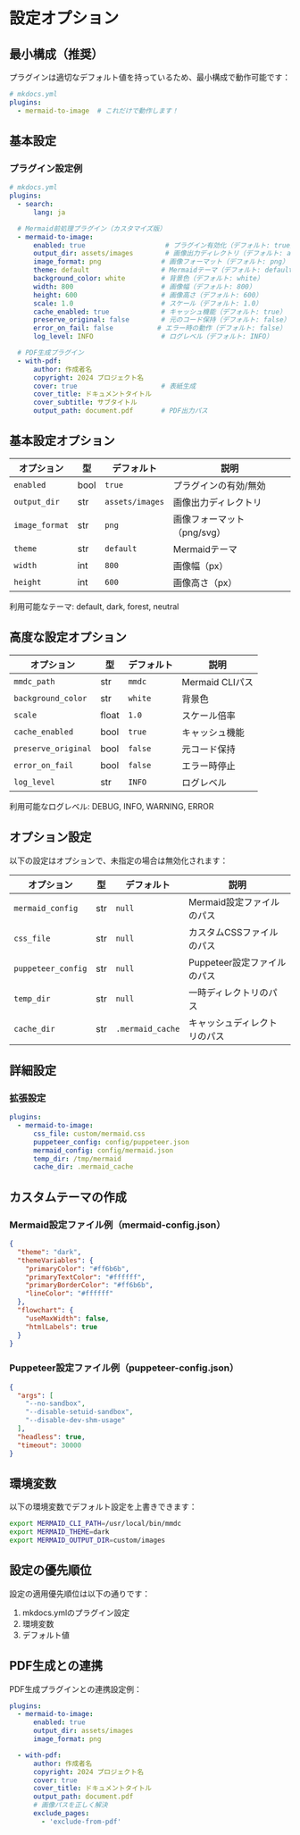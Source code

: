 # 設定オプション

## 最小構成（推奨）

プラグインは適切なデフォルト値を持っているため、最小構成で動作可能です：

```yaml
# mkdocs.yml
plugins:
  - mermaid-to-image  # これだけで動作します！
```

## 基本設定

### プラグイン設定例

```yaml
# mkdocs.yml
plugins:
  - search:
      lang: ja

  # Mermaid前処理プラグイン（カスタマイズ版）
  - mermaid-to-image:
      enabled: true                    # プラグイン有効化（デフォルト: true）
      output_dir: assets/images        # 画像出力ディレクトリ（デフォルト: assets/images）
      image_format: png               # 画像フォーマット（デフォルト: png）
      theme: default                  # Mermaidテーマ（デフォルト: default）
      background_color: white         # 背景色（デフォルト: white）
      width: 800                      # 画像幅（デフォルト: 800）
      height: 600                     # 画像高さ（デフォルト: 600）
      scale: 1.0                      # スケール（デフォルト: 1.0）
      cache_enabled: true             # キャッシュ機能（デフォルト: true）
      preserve_original: false        # 元のコード保持（デフォルト: false）
      error_on_fail: false           # エラー時の動作（デフォルト: false）
      log_level: INFO                 # ログレベル（デフォルト: INFO）

  # PDF生成プラグイン
  - with-pdf:
      author: 作成者名
      copyright: 2024 プロジェクト名
      cover: true                     # 表紙生成
      cover_title: ドキュメントタイトル
      cover_subtitle: サブタイトル
      output_path: document.pdf       # PDF出力パス
```

## 基本設定オプション

| オプション | 型 | デフォルト | 説明 |
|-----------|---|-----------|------|
| `enabled` | bool | `true` | プラグインの有効/無効 |
| `output_dir` | str | `assets/images` | 画像出力ディレクトリ |
| `image_format` | str | `png` | 画像フォーマット（png/svg） |
| `theme` | str | `default` | Mermaidテーマ |
| `width` | int | `800` | 画像幅（px） |
| `height` | int | `600` | 画像高さ（px） |

利用可能なテーマ: default, dark, forest, neutral

## 高度な設定オプション

| オプション | 型 | デフォルト | 説明 |
|-----------|---|-----------|------|
| `mmdc_path` | str | `mmdc` | Mermaid CLIパス |
| `background_color` | str | `white` | 背景色 |
| `scale` | float | `1.0` | スケール倍率 |
| `cache_enabled` | bool | `true` | キャッシュ機能 |
| `preserve_original` | bool | `false` | 元コード保持 |
| `error_on_fail` | bool | `false` | エラー時停止 |
| `log_level` | str | `INFO` | ログレベル |

利用可能なログレベル: DEBUG, INFO, WARNING, ERROR

## オプション設定

以下の設定はオプションで、未指定の場合は無効化されます：

| オプション | 型 | デフォルト | 説明 |
|-----------|---|-----------|------|
| `mermaid_config` | str | `null` | Mermaid設定ファイルのパス |
| `css_file` | str | `null` | カスタムCSSファイルのパス |
| `puppeteer_config` | str | `null` | Puppeteer設定ファイルのパス |
| `temp_dir` | str | `null` | 一時ディレクトリのパス |
| `cache_dir` | str | `.mermaid_cache` | キャッシュディレクトリのパス |

## 詳細設定

### 拡張設定
```yaml
plugins:
  - mermaid-to-image:
      css_file: custom/mermaid.css
      puppeteer_config: config/puppeteer.json
      mermaid_config: config/mermaid.json
      temp_dir: /tmp/mermaid
      cache_dir: .mermaid_cache
```

## カスタムテーマの作成

### Mermaid設定ファイル例（mermaid-config.json）

```json
{
  "theme": "dark",
  "themeVariables": {
    "primaryColor": "#ff6b6b",
    "primaryTextColor": "#ffffff",
    "primaryBorderColor": "#ff6b6b",
    "lineColor": "#ffffff"
  },
  "flowchart": {
    "useMaxWidth": false,
    "htmlLabels": true
  }
}
```

### Puppeteer設定ファイル例（puppeteer-config.json）

```json
{
  "args": [
    "--no-sandbox",
    "--disable-setuid-sandbox",
    "--disable-dev-shm-usage"
  ],
  "headless": true,
  "timeout": 30000
}
```

## 環境変数

以下の環境変数でデフォルト設定を上書きできます：

```bash
export MERMAID_CLI_PATH=/usr/local/bin/mmdc
export MERMAID_THEME=dark
export MERMAID_OUTPUT_DIR=custom/images
```

## 設定の優先順位

設定の適用優先順位は以下の通りです：

1. mkdocs.ymlのプラグイン設定
2. 環境変数
3. デフォルト値

## PDF生成との連携

PDF生成プラグインとの連携設定例：

```yaml
plugins:
  - mermaid-to-image:
      enabled: true
      output_dir: assets/images
      image_format: png

  - with-pdf:
      author: 作成者名
      copyright: 2024 プロジェクト名
      cover: true
      cover_title: ドキュメントタイトル
      output_path: document.pdf
      # 画像パスを正しく解決
      exclude_pages:
        - 'exclude-from-pdf'
```
